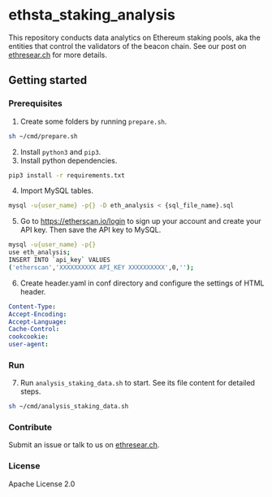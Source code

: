 # ethsta_staking_analysis
This repository conducts data analytics on Ethereum staking pools, aka the entities that control the validators of the beacon chain. See our post on [ethresear.ch](https://ethresear.ch/) for more details.
## Getting started
### Prerequisites
1. Create some folders by running ```prepare.sh```.
```bash
sh ~/cmd/prepare.sh
```

2. Install ```python3``` and ```pip3```.
3. Install python dependencies.
```bash
pip3 install -r requirements.txt
```

4. Import MySQL tables.
```bash
mysql -u{user_name} -p{} -D eth_analysis < {sql_file_name}.sql
```

5. Go to https://etherscan.io/login to sign up your account and create your API key. Then save the API key to MySQL.
```bash
mysql -u{user_name} -p{}
use eth_analysis;
INSERT INTO `api_key` VALUES 
('etherscan','XXXXXXXXXX API_KEY XXXXXXXXXX',0,'');
```

6. Create header.yaml in conf directory and configure the settings of HTML header.
```yaml
Content-Type: 
Accept-Encoding: 
Accept-Language: 
Cache-Control: 
cookcookie: 
user-agent:
```

### Run
7. Run ```analysis_staking_data.sh``` to start. See its file content for detailed steps. 
```bash
sh ~/cmd/analysis_staking_data.sh
```

### Contribute
Submit an issue or talk to us on [ethresear.ch](https://ethresear.ch/).
### License
Apache License 2.0
